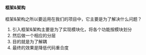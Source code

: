 #### 框架&架构

框架&架构之所以要运用在我们的项目中，它主要是为了解决什么问题？

1. 引入框架&架构主要是为了实现模块化，将各个功能按模块划分
2. 然后做一个相应的分层
3. 目的就是为了解耦
4. 最终的效果是降低代码重合度